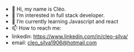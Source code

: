 
- 👋 Hi, my name is Cléo.
- 👀 I’m interested in full stack developer.
- 🌱 I’m currently learning Javascript and react
- 📫 How to reach me:
- linkedin: https://www.linkedin.com/in/cleo-silva/ 
- email: cleo_silva1906@hotmail.com

<!---
cleosilva/cleosilva is a ✨ special ✨ repository because its `README.md` (this file) appears on your GitHub profile.
You can click the Preview link to take a look at your changes.
--->
